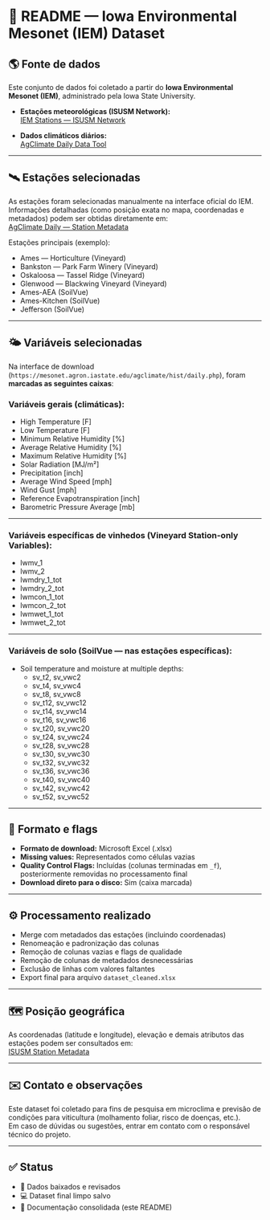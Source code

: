 # 📄 **README — Iowa Environmental Mesonet (IEM) Dataset**

## 🌎 **Fonte de dados**

Este conjunto de dados foi coletado a partir do **Iowa Environmental Mesonet (IEM)**, administrado pela Iowa State University.  

- **Estações meteorológicas (ISUSM Network):**  
  [IEM Stations — ISUSM Network](https://mesonet.agron.iastate.edu/sites/networks.php?network=ISUSM)

- **Dados climáticos diários:**  
  [AgClimate Daily Data Tool](https://mesonet.agron.iastate.edu/agclimate/hist/daily.php)

---

## 🛰️ **Estações selecionadas**

As estações foram selecionadas manualmente na interface oficial do IEM. Informações detalhadas (como posição exata no mapa, coordenadas e metadados) podem ser obtidas diretamente em:  
[AgClimate Daily — Station Metadata](https://mesonet.agron.iastate.edu/agclimate/hist/daily.php)

Estações principais (exemplo):  
- Ames — Horticulture (Vineyard)
- Bankston — Park Farm Winery (Vineyard)
- Oskaloosa — Tassel Ridge (Vineyard)
- Glenwood — Blackwing Vineyard (Vineyard)
- Ames-AEA (SoilVue)
- Ames-Kitchen (SoilVue)
- Jefferson (SoilVue)

---

## 🌤️ **Variáveis selecionadas**

Na interface de download (`https://mesonet.agron.iastate.edu/agclimate/hist/daily.php`), foram **marcadas as seguintes caixas**:

### **Variáveis gerais (climáticas):**

- High Temperature [F]
- Low Temperature [F]
- Minimum Relative Humidity [%]
- Average Relative Humidity [%]
- Maximum Relative Humidity [%]
- Solar Radiation [MJ/m²]
- Precipitation [inch]
- Average Wind Speed [mph]
- Wind Gust [mph]
- Reference Evapotranspiration [inch]
- Barometric Pressure Average [mb]

---

### **Variáveis específicas de vinhedos (Vineyard Station-only Variables):**

- lwmv_1
- lwmv_2
- lwmdry_1_tot
- lwmdry_2_tot
- lwmcon_1_tot
- lwmcon_2_tot
- lwmwet_1_tot
- lwmwet_2_tot

---

### **Variáveis de solo (SoilVue — nas estações específicas):**

- Soil temperature and moisture at multiple depths:
  - sv_t2, sv_vwc2
  - sv_t4, sv_vwc4
  - sv_t8, sv_vwc8
  - sv_t12, sv_vwc12
  - sv_t14, sv_vwc14
  - sv_t16, sv_vwc16
  - sv_t20, sv_vwc20
  - sv_t24, sv_vwc24
  - sv_t28, sv_vwc28
  - sv_t30, sv_vwc30
  - sv_t32, sv_vwc32
  - sv_t36, sv_vwc36
  - sv_t40, sv_vwc40
  - sv_t42, sv_vwc42
  - sv_t52, sv_vwc52

---

## 💾 **Formato e flags**

- **Formato de download:** Microsoft Excel (.xlsx)
- **Missing values:** Representados como células vazias
- **Quality Control Flags:** Incluídas (colunas terminadas em `_f`), posteriormente removidas no processamento final
- **Download direto para o disco:** Sim (caixa marcada)

---

## ⚙️ **Processamento realizado**

- Merge com metadados das estações (incluindo coordenadas)
- Renomeação e padronização das colunas
- Remoção de colunas vazias e flags de qualidade
- Remoção de colunas de metadados desnecessárias
- Exclusão de linhas com valores faltantes
- Export final para arquivo `dataset_cleaned.xlsx`

---

## 🗺️ **Posição geográfica**

As coordenadas (latitude e longitude), elevação e demais atributos das estações podem ser consultados em:  
[ISUSM Station Metadata](https://mesonet.agron.iastate.edu/sites/networks.php?network=ISUSM)

---

## ✉️ **Contato e observações**

Este dataset foi coletado para fins de pesquisa em microclima e previsão de condições para viticultura (molhamento foliar, risco de doenças, etc.).  
Em caso de dúvidas ou sugestões, entrar em contato com o responsável técnico do projeto.

---

## ✅ **Status**

- 🔎 Dados baixados e revisados
- 💻 Dataset final limpo salvo
- 📄 Documentação consolidada (este README)
